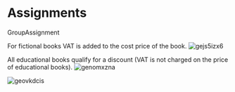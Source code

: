 # Assignments
GroupAssignment

For fictional books VAT is added to the cost price of the book.
![gejs5izx6](https://cloud.githubusercontent.com/assets/26182119/23622707/5f0a40ae-02a8-11e7-9f42-9c314404f13b.png)

All educational books qualify for a discount (VAT is not charged on the price of educational books).
![genomxzna](https://cloud.githubusercontent.com/assets/26182119/23622776/a38e75d8-02a8-11e7-8f08-abf628cca5c0.png)

![geovkdcis](https://cloud.githubusercontent.com/assets/26182119/23622794/b6f5adb2-02a8-11e7-98b8-9acb4ab1119a.png)
